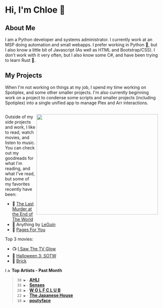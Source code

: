 # Hi, I'm Chloe 👋

## About Me

I am a Python developer and systems administrator. I currently work at an MSP doing automation and small webapps. I prefer working in Python 🐍, but I also know a little bit of Javascript (As well as HTML and Bootstrap/CSS). I don't work with it very often, but I also know some C#, and have been trying to learn Rust 🦀.

## My Projects

When I'm not working on things at my job, I spend my time working on Spotiplex, and some other smaller projects. I'm also currently beginning work on a project to condense some scripts and smaller projects (including Spotiplex) into a single unified app to manage Plex and Arr interactions.

##

<img align="right" width="400" height="330" src="https://spotify-recently-played-readme.vercel.app/api?user=1248359790">

Outside of my side projects and work, I like to read, watch movies, and listen to music. You can check out my goodreads for what I'm reading, and what I've read, but some of my favorites recently have been:

- 🔪 [The Last Murder at the End of The World](https://www.goodreads.com/book/show/136276877-the-last-murder-at-the-end-of-the-world)
- 🌌 Anything by [LeGuin](https://www.goodreads.com/author/show/874602.Ursula_K_Le_Guin)
- 📝 [Pages For You](https://www.goodreads.com/book/show/124854.Pages_for_You)

Top 3 movies:

- 📺 [I Saw The TV Glow](https://letterboxd.com/film/i-saw-the-tv-glow/)
- 🎃 [Halloween 3: SOTW](https://letterboxd.com/film/halloween-iii-season-of-the-witch/)
- 🧱 [Brick](https://letterboxd.com/film/brick/)

<!--START_LASTFM_ARTISTS:{"period": "1month", "rows": 5}-->
<a href="https://last.fm" target="_blank"><img src="https://user-images.githubusercontent.com/17434202/215290617-e793598d-d7c9-428f-9975-156db1ba89cc.svg" alt="Last.fm Logo" width="18" height="13"/></a> **Top Artists - Past Month**

> `38 ▶️` ∙ **[AHLI](https://www.last.fm/music/AHLI)**<br/>
> `35 ▶️` ∙ **[Senses](https://www.last.fm/music/Senses)**<br/>
> `28 ▶️` ∙ **[W O L F C L U B](https://www.last.fm/music/W+O+L+F+C+L+U+B)**<br/>
> `22 ▶️` ∙ **[The Japanese House](https://www.last.fm/music/The+Japanese+House)**<br/>
> `18 ▶️` ∙ **[poutyface](https://www.last.fm/music/poutyface)**<br/>
<!--END_LASTFM_ARTISTS-->
